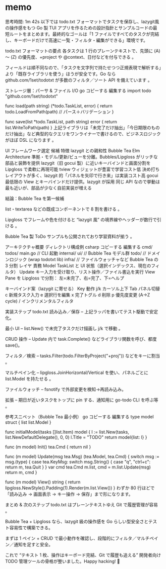 
# memo
思考時間: 1m 42s
以下では todo.txt フォーマットでタスクを保存し、lazygit風の操作感をもつ Go 製 TUI アプリを作るための設計指針とサンプルコードの最短ルートをまとめます。最終的なゴールは「1 ファイルですべてのタスクが完結し、キーボードだけで高速に一覧・フィルタ・編集ができる」環境です。

todo.txt フォーマットの要点
各タスクは 1 行のプレーンテキストで、先頭に (A) ～ (Z) の優先度、+project や @context、日付などを付与できる 。

フィールドは順不同なので、「タスクを文字列で持たせつつ正規表現で解析する」より「既存ライブラリを使う」ほうが安全です。Go なら github.com/1set/todotxt が多数のフィルタ／ソート API を備えています 。

ストレージ層：パーサ & ファイル I/O
go
コピーする
編集する
import todo "github.com/1set/todotxt"

func load(path string) (*todo.TaskList, error) {
    return todo.LoadFromPath(path) // パース＋バリデーション
}

func save(list *todo.TaskList, path string) error {
    return list.WriteToPath(path)
}
上記ライブラリは「未完了だけ抽出」「今日期限のものだけ抽出」など典型的なクエリをワンライナーで書けるので、ビジネスロジックがほぼ DSL になります 。

UI フレームワーク選定
候補	特徴	lazygit との親和性
Bubble Tea	Elm Architecture 準拠・モデル/更新/ビューを分離。Bubbles/Lipgloss がリッチな部品と装飾を提供	lazygit（旧 gocui 製）に近いキーバインドと画面分割を Lipgloss で柔軟に再現可能
tview	ウィジェットが豊富で学習コスト低	決め打ちレイアウトが多く、lazygit 的「パネルを矢印で行き来」は実装コスト高
gocui	最低限の View とキーバインドだけ提供。lazygit が採用	同じ API なので挙動は最も近いが、部品が少なく自前実装が増える

結論：Bubble Tea を第一候補

list・textarea などの既成コンポーネントで 8 割を書ける 。

Lipgloss でフレームや色を付けると “lazygit 風” の境界線やヘッダーが数行で引ける 。

Bubble Tea 製 ToDo サンプルも公開されており学習資料が揃う 。

アーキテクチャ概要
ディレクトリ構成例
csharp
コピーする
編集する
cmd/
  todos/
    main.go        // CLI 起動
internal/
  ui/              // Bubble Tea モデル群
  todo/            // ドメインロジック (wrap todotxt lib)
  infra/           // ファイルウォッチャなど
Bubble Tea の 3 分割
レイヤ	責務
Model	TaskList と UI 状態（選択インデックス、現在のフィルタ）
Update	キー入力を受け取り、リスト操作／ファイル書込を実行
View	Pane を Lipgloss で分割：
左=未完了、右=完了、下=ヘルプ

キーバインド案（lazygit に寄せる）
Key	動作
j/k	カーソル上下
Tab	パネル切替
c	新規タスク入力
e	選択行を編集
x	完了トグル
d	削除
p	優先度変更 (A→Z cycle)
/	インクリメンタルフィルタ

実装ステップ
todo.txt 読み込み／保存 – 上記ラッパを書いてテスト駆動で安定化。

最小 UI – list.New() で未完了タスクだけ描画し j/k で移動 。

CRUD 操作 – Update 内で task.Complete() などライブラリ関数を呼び、都度 save()。

フィルタ／検索 – tasks.Filter(todo.FilterByProject("+proj")) などをキーに割当 。

マルチペイン化 – lipgloss.JoinHorizontal/Vertical を使い、パネルごとに list.Model を持たせる 。

ファイルウォッチ – fsnotify で外部変更を検知→再読み込み。

拡張 – 期日が近いタスクをトップに pin する、通知用に go-todo CLI を呼ぶ等 。

参考スニペット（Bubble Tea 最小例）
go
コピーする
編集する
type model struct {
    list list.Model
}

func initialModel(tasks []list.Item) model {
    l := list.New(tasks, list.NewDefaultDelegate(), 0, 0)
    l.Title = "TODO"
    return model{list: l}
}

func (m model) Init() tea.Cmd { return nil }

func (m model) Update(msg tea.Msg) (tea.Model, tea.Cmd) {
    switch msg := msg.(type) {
    case tea.KeyMsg:
        switch msg.String() {
        case "q", "ctrl+c":
            return m, tea.Quit
        }
    }
    var cmd tea.Cmd
    m.list, cmd = m.list.Update(msg)
    return m, cmd
}

func (m model) View() string { return lipgloss.NewStyle().Padding(1).Render(m.list.View()) }
わずか 80 行ほどで「読み込み → 画面表示 → キー操作 → 保存」まで形になります。

まとめ & 次のステップ
todo.txt はプレーンテキストゆえ Git で履歴管理が容易 。

Bubble Tea + Lipgloss なら、lazygit 級の操作感を Go らしい型安全さとテスト容易性で構築できる。

まずは 1 ペイン + CRUD で最小動作を確認し、段階的にフィルタ／マルチペイン／通知を足すと安全。

これで “テキスト 1 枚、操作はキーボード完結、Git で履歴も追える” 開発者向け TODO 管理ツールの骨格が整いました。Happy hacking! 🎉
